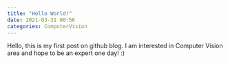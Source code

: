 ```yaml
---
title: "Hello World!"
date: 2021-03-31 00:56
categories: ComputerVision
---
```


Hello, this is my first post on github blog. 
I am interested in Computer Vision area and hope to be an expert one day! :)
